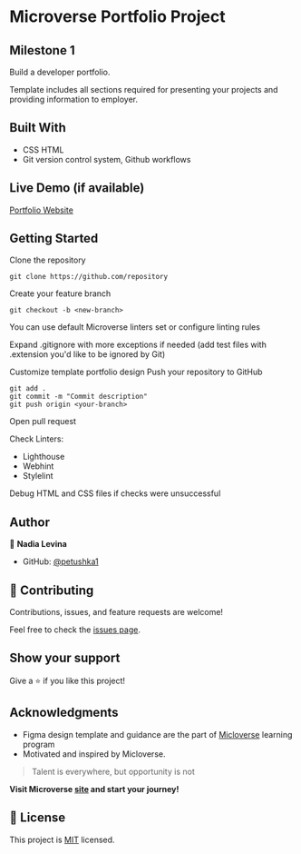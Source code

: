 # Microverse Portfolio Project
## Milestone 1

Build a developer portfolio.

Template includes all sections required for presenting your projects and providing information to employer.



## Built With

- CSS HTML
- Git version control system, Github workflows



## Live Demo (if available)

[Portfolio Website](https://petushka1.github.io/microverse-m1-w1-d3-portfolio-production/)



## Getting Started

Clone the repository

```
git clone https://github.com/repository
```
Create your feature branch

```
git checkout -b <new-branch>
```

You can use default Microverse linters set or configure linting rules

Expand .gitignore with more exceptions if needed
(add test files with .extension you'd like to be ignored by Git)

Customize template portfolio design
Push your repository to GitHub

```
git add .
git commit -m "Commit description"
git push origin <your-branch>
```
Open pull request

Check Linters:
- Lighthouse
- Webhint
- Stylelint

Debug HTML and CSS files if checks were unsuccessful



## Author

👤 **Nadia Levina**

- GitHub: [@petushka1](https://github.com/petushka1)

## 🤝 Contributing

Contributions, issues, and feature requests are welcome!

Feel free to check the [issues page](https://github.com/petushka1/microverse-m1-w1-d3-portfolio-production/issues).

## Show your support

Give a ⭐️ if you like this project!

## Acknowledgments

- Figma design template and guidance are the part of [Micloverse](https://github.com/microverseinc) learning program
- Motivated and inspired by Micloverse.
> Talent is everywhere, but opportunity is not

**Visit Microverse [site](https://www.microverse.org/) and start your journey!**

## 📝 License

This project is [MIT](./MIT.md) licensed.
